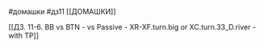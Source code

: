 #домашки #дз11
[[ДОМАШКИ]]

[[ДЗ. 11-6. BB vs BTN - vs Passive - XR-XF.turn.big or XC.turn.33_D.river - with TP]]

